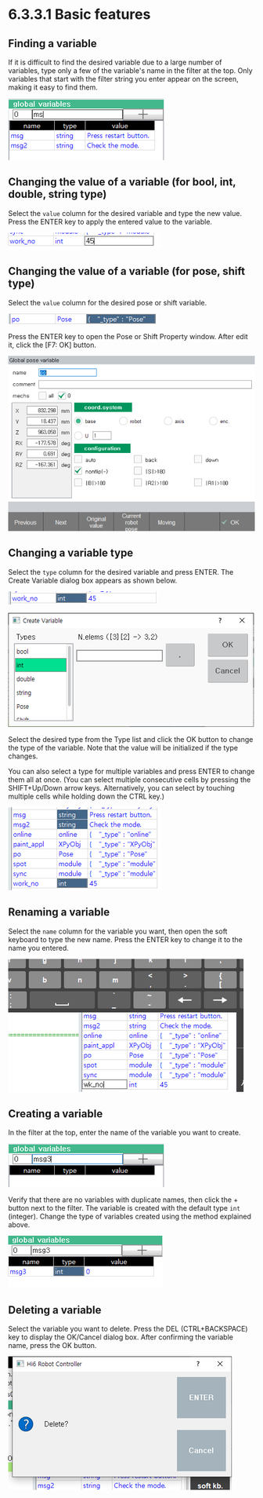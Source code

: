 ﻿# 6.3.3.1 Basic features


## Finding a variable

If it is difficult to find the desired variable due to a large number of variables, type only a few of the variable's name in the filter at the top. Only variables that start with the filter string you enter appear on the screen, making it easy to find them.

![](../../../_assets/tp630/panel-gvar/gv-find.png)


## Changing the value of a variable (for bool, int, double, string type)

Select the `value` column for the desired variable and type the new value.
Press the ENTER key to apply the entered value to the variable.

![](../../../_assets/tp630/panel-gvar/gv-edit-value.png)

## Changing the value of a variable (for pose, shift type)

Select the `value` column for the desired pose or shift variable.

![](../../../_assets/tp630/panel-gvar/gv-edit-pose1.png)

Press the ENTER key to open the Pose or Shift Property window.
After edit it, click the [F7: OK] button.

![](../../../_assets/tp630/panel-gvar/gv-edit-pose2.png)


## Changing a variable type

Select the `type` column for the desired variable and press ENTER. The Create Variable dialog box appears as shown below.

![](../../../_assets/tp630/panel-gvar/gv-edit-type.png)

![](../../../_assets/tp630/panel-gvar/gv-create-var.png)

Select the desired type from the Type list and click the OK button to change the type of the variable. Note that the value will be initialized if the type changes.

You can also select a type for multiple variables and press ENTER to change them all at once.
(You can select multiple consecutive cells by pressing the SHIFT+Up/Down arrow keys. Alternatively, you can select by touching multiple cells while holding down the CTRL key.)

![](../../../_assets/tp630/panel-gvar/gv-sel-multi-type.png)


## Renaming a variable

Select the `name` column for the variable you want, then open the soft keyboard to type the new name.
Press the ENTER key to change it to the name you entered.

![](../../../_assets/tp630/panel-gvar/gv-edit-name.png)


## Creating a variable

In the filter at the top, enter the name of the variable you want to create.

![](../../../_assets/tp630/panel-gvar/gv-new.png)

Verify that there are no variables with duplicate names, then click the + button next to the filter. The variable is created with the default type `int` (integer). Change the type of variables created using the method explained above.


![](../../../_assets/tp630/panel-gvar/gv-new2.png)


## Deleting a variable

Select the variable you want to delete.
Press the DEL (CTRL+BACKSPACE) key to display the OK/Cancel dialog box. After confirming the variable name, press the OK button.

![](../../../_assets/tp630/panel-gvar/gv-delete.png)

